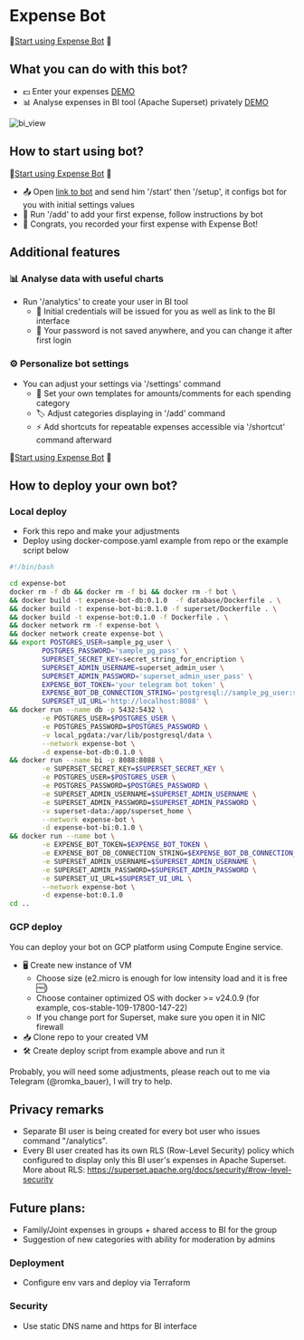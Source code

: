# Expense Bot

💸[Start using Expense Bot](https://t.me/superset_expense_bot) 💸

## What you can do with this bot?

- 💵 Enter your expenses [DEMO](https://drive.google.com/file/d/1PeNNdfNKj2sGoNvFi0LxWXUWuhzn7b1v/view?usp=drive_link)
- 📊 Analyse expenses in BI tool (Apache Superset) privately [DEMO](https://drive.google.com/file/d/1PYZhLen7lJgmUGyIJTZKjFEp4FiHXT6F/view?usp=drive_link)

![bi_view](https://drive.google.com/uc?export=view&id=1wWktv4auGYKZ-8OUF38uhJIS80c8OQo_)

## How to start using bot?

💸[Start using Expense Bot](https://t.me/superset_expense_bot) 💸

- 📤 Open [link to bot](https://t.me/superset_expense_bot) and send him '/start' then '/setup', it configs bot for you with initial settings values
- 📲 Run '/add' to add your first expense, follow instructions by bot
- 🎉 Congrats, you recorded your first expense with Expense Bot!

## Additional features
### 📊 Analyse data with useful charts
- Run '/analytics' to create your user in BI tool
  - 🪪 Initial credentials will be issued for you as well as link to the BI interface
  - 🔐 Your password is not saved anywhere, and you can change it after first login
### ⚙️ Personalize bot settings 
- You can adjust your settings via '/settings' command
  - 📝 Set your own templates for amounts/comments for each spending category
  - 🏷️ Adjust categories displaying in '/add' command
  - ⚡️ Add shortcuts for repeatable expenses accessible via '/shortcut' command afterward

💸[Start using Expense Bot](https://t.me/superset_expense_bot) 💸

## How to deploy your own bot?

### Local deploy
- Fork this repo and make your adjustments
- Deploy using docker-compose.yaml example from repo or the example script below
```bash
#!/bin/bash

cd expense-bot
docker rm -f db && docker rm -f bi && docker rm -f bot \
&& docker build -t expense-bot-db:0.1.0  -f database/Dockerfile . \
&& docker build -t expense-bot-bi:0.1.0 -f superset/Dockerfile . \
&& docker build -t expense-bot:0.1.0 -f Dockerfile . \
&& docker network rm -f expense-bot \
&& docker network create expense-bot \
&& export POSTGRES_USER=sample_pg_user \
        POSTGRES_PASSWORD='sample_pg_pass' \
        SUPERSET_SECRET_KEY=secret_string_for_encription \
        SUPERSET_ADMIN_USERNAME=superset_admin_user \
        SUPERSET_ADMIN_PASSWORD='superset_admin_user_pass' \
        EXPENSE_BOT_TOKEN='your telegram bot token' \
        EXPENSE_BOT_DB_CONNECTION_STRING='postgresql://sample_pg_user:sample_pg_pass@db/expense_bot'\
        SUPERSET_UI_URL='http://localhost:8088' \
&& docker run --name db -p 5432:5432 \
        -e POSTGRES_USER=$POSTGRES_USER \
        -e POSTGRES_PASSWORD=$POSTGRES_PASSWORD \
        -v local_pgdata:/var/lib/postgresql/data \
        --network expense-bot \
        -d expense-bot-db:0.1.0 \
&& docker run --name bi -p 8088:8088 \
        -e SUPERSET_SECRET_KEY=$SUPERSET_SECRET_KEY \
        -e POSTGRES_USER=$POSTGRES_USER \
        -e POSTGRES_PASSWORD=$POSTGRES_PASSWORD \
        -e SUPERSET_ADMIN_USERNAME=$SUPERSET_ADMIN_USERNAME \
        -e SUPERSET_ADMIN_PASSWORD=$SUPERSET_ADMIN_PASSWORD \
        -v superset-data:/app/superset_home \
        --network expense-bot \
        -d expense-bot-bi:0.1.0 \
&& docker run --name bot \
        -e EXPENSE_BOT_TOKEN=$EXPENSE_BOT_TOKEN \
        -e EXPENSE_BOT_DB_CONNECTION_STRING=$EXPENSE_BOT_DB_CONNECTION_STRING \
        -e SUPERSET_ADMIN_USERNAME=$SUPERSET_ADMIN_USERNAME \
        -e SUPERSET_ADMIN_PASSWORD=$SUPERSET_ADMIN_PASSWORD \
        -e SUPERSET_UI_URL=$SUPERSET_UI_URL \
        --network expense-bot \
        -d expense-bot:0.1.0
cd ..
```

### GCP deploy
You can deploy your bot on GCP platform using Compute Engine service.
- 🖥️ Create new instance of VM
  - Choose size (e2.micro is enough for low intensity load and it is free 🆓)
  - Choose container optimized OS with docker >= v24.0.9 (for example, cos-stable-109-17800-147-22)
  - If you change port for Superset, make sure you open it in NIC firewall
- 📥 Clone repo to your created VM
- 🛠️ Create deploy script from example above and run it

Probably, you will need some adjustments, please reach out to me via Telegram (@romka_bauer), I will try to help.

## Privacy remarks

- Separate BI user is being created for every bot user who issues command "/analytics".
- Every BI user created has its own RLS (Row-Level Security) policy which configured to display only this BI user's expenses in Apache Superset. More about RLS: https://superset.apache.org/docs/security/#row-level-security 

## Future plans:
- Family/Joint expenses in groups + shared access to BI for the group
- Suggestion of new categories with ability for moderation by admins

### Deployment
- Configure env vars and deploy via Terraform

### Security
- Use static DNS name and https for BI interface
